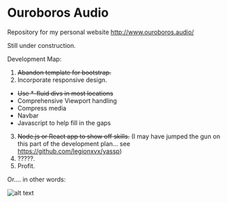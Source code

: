 # Ouroboros Audio
Repository for my personal website http://www.ouroboros.audio/

Still under construction.

Development Map:
1) ~~Abandon template for bootstrap.~~
2) Incorporate responsive design.
* ~~Use *-fluid divs in most locations~~
* Comprehensive Viewport handling
* Compress media
* Navbar
* Javascript to help fill in the gaps
3) ~~Node.js or React app to show off skills.~~ (I may have jumped the gun on this part of the development plan... see https://github.com/legionxvx/yassp)
4) ?????.
5) Profit.


Or.... in other words:

![alt text](https://i.imgflip.com/2bvx7a.jpg)
